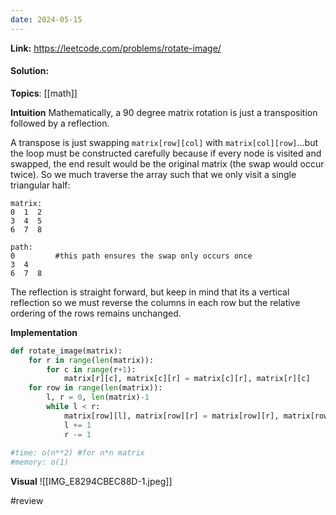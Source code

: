 ```yaml
---
date: 2024-05-15
---
```

**Link:** https://leetcode.com/problems/rotate-image/
#### Solution:

**Topics**: [[math]]

**Intuition**
Mathematically, a 90 degree matrix rotation is just a transposition followed by a reflection. 

A transpose is just swapping `matrix[row][col]` with `matrix[col][row]`...but the loop must be constructed carefully because if every node is visited and swapped, the end result would be the original matrix (the swap would occur twice). So we much traverse the array such that we only visit a single triangular half:

```
matrix:
0  1  2
3  4  5
6  7  8

path: 
0         #this path ensures the swap only occurs once
3  4  
6  7  8
```

The reflection is straight forward, but keep in mind that its a vertical reflection so we must reverse the columns in each row but the relative ordering of the rows remains unchanged.

**Implementation**
```python
def rotate_image(matrix):
	for r in range(len(matrix)):
		for c in range(r+1):
			matrix[r][c], matrix[c][r] = matrix[c][r], matrix[r][c]
	for row in range(len(matrix)):
		l, r = 0, len(matrix)-1
		while l < r:
			matrix[row][l], matrix[row][r] = matrix[row][r], matrix[row][l]
			l += 1
			r -= 1
			
#time: o(n**2) #for n*n matrix
#memory: o(1)
```

**Visual** 
![[IMG_E8294CBEC88D-1.jpeg]]

#review 


